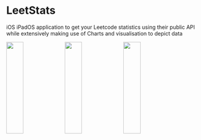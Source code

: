 # LeetStats
iOS iPadOS application to get your Leetcode statistics using their public API while extensively making use of Charts and visualisation to depict data


<img src="https://user-images.githubusercontent.com/58638886/148323234-b3cc90b1-78a8-4fd5-8258-6ee3ec02710c.png" width="30%" height="25%"> <img src="https://user-images.githubusercontent.com/58638886/148323238-4fd5e38c-4e57-454b-be73-050e5686eb19.png" width="30%" height="25%"> <img src="https://user-images.githubusercontent.com/58638886/148323245-bd6a5f43-6c2f-4459-83bf-afdb858b0e07.png" width="30%" height="25%">
